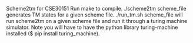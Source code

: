 Scheme2tm for CSE30151
Run make to compile.
./scheme2tm scheme_file generates TM states for a given scheme file.
./run_tm.sh scheme_file will run scheme2tm on a given scheme file and run it
through a turing machine simulator. Note you will have to have the python
library turing-machine installed ($ pip install turing_machine).
